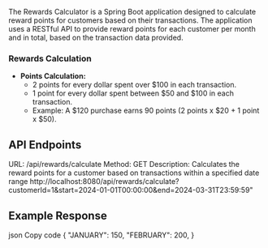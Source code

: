 The Rewards Calculator is a Spring Boot application designed to calculate reward points for customers based on their transactions. The application uses a RESTful API to provide reward points for each customer per month and in total, based on the transaction data provided.

### Rewards Calculation

- **Points Calculation:**
  - 2 points for every dollar spent over $100 in each transaction.
  - 1 point for every dollar spent between $50 and $100 in each transaction.
  - Example: A $120 purchase earns 90 points (2 points x $20 + 1 point x $50).

## API Endpoints

URL: /api/rewards/calculate
Method: GET
Description: Calculates the reward points for a customer based on transactions within a specified date range
http://localhost:8080/api/rewards/calculate?customerId=1&start=2024-01-01T00:00:00&end=2024-03-31T23:59:59"
## Example Response
json
Copy code
{
  "JANUARY": 150,
  "FEBRUARY": 200,
  }

